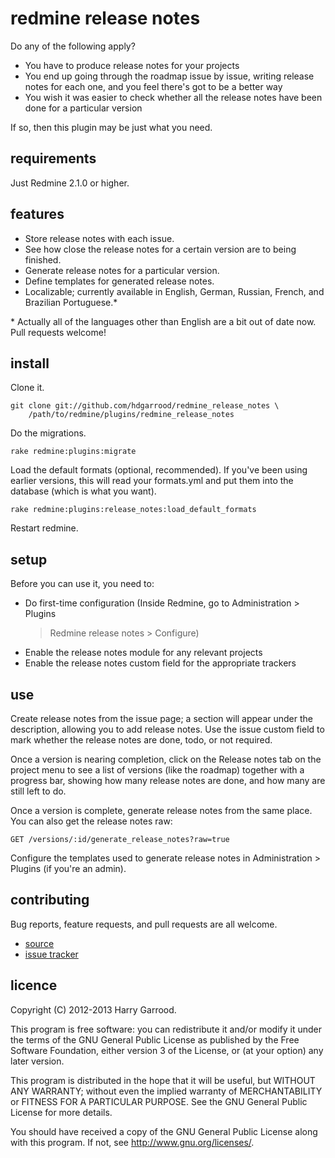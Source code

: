 # redmine release notes

Do any of the following apply?

* You have to produce release notes for your projects
* You end up going through the roadmap issue by issue, writing release notes
  for each one, and you feel there's got to be a better way
* You wish it was easier to check whether all the release notes have been done
  for a particular version

If so, then this plugin may be just what you need.

## requirements

Just Redmine 2.1.0 or higher.

## features

* Store release notes with each issue.
* See how close the release notes for a certain version are to being finished.
* Generate release notes for a particular version.
* Define templates for generated release notes.
* Localizable; currently available in English, German, Russian, French, and
  Brazilian Portuguese.\*

\* Actually all of the languages other than English are a bit out of date now.
Pull requests welcome!

## install

Clone it.

    git clone git://github.com/hdgarrood/redmine_release_notes \
        /path/to/redmine/plugins/redmine_release_notes

Do the migrations.

    rake redmine:plugins:migrate

Load the default formats (optional, recommended). If you've been using earlier
versions, this will read your formats.yml and put them into the database (which
is what you want).

    rake redmine:plugins:release_notes:load_default_formats

Restart redmine.

## setup

Before you can use it, you need to:

* Do first-time configuration (Inside Redmine, go to Administration > Plugins
  > Redmine release notes > Configure)
* Enable the release notes module for any relevant projects
* Enable the release notes custom field for the appropriate trackers

## use

Create release notes from the issue page; a section will appear under the
description, allowing you to add release notes. Use the issue custom field to
mark whether the release notes are done, todo, or not required.

Once a version is nearing completion, click on the Release notes tab on the
project menu to see a list of versions (like the roadmap) together with a
progress bar, showing how many release notes are done, and how many are still
left to do.

Once a version is complete, generate release notes from the same place. You can
also get the release notes raw:

    GET /versions/:id/generate_release_notes?raw=true

Configure the templates used to generate release notes in Administration >
Plugins (if you're an admin).

## contributing

Bug reports, feature requests, and pull requests are all welcome.

* [source](https://github.com/hdgarrood/redmine_release_notes)
* [issue tracker](https://github.com/hdgarrood/redmine_release_notes/issues)

## licence

Copyright (C) 2012-2013 Harry Garrood.

This program is free software: you can redistribute it and/or modify it under
the terms of the GNU General Public License as published by the Free Software
Foundation, either version 3 of the License, or (at your option) any later
version.

This program is distributed in the hope that it will be useful, but WITHOUT ANY
WARRANTY; without even the implied warranty of MERCHANTABILITY or FITNESS FOR A
PARTICULAR PURPOSE. See the GNU General Public License for more details.

You should have received a copy of the GNU General Public License along with
this program. If not, see <http://www.gnu.org/licenses/>.
